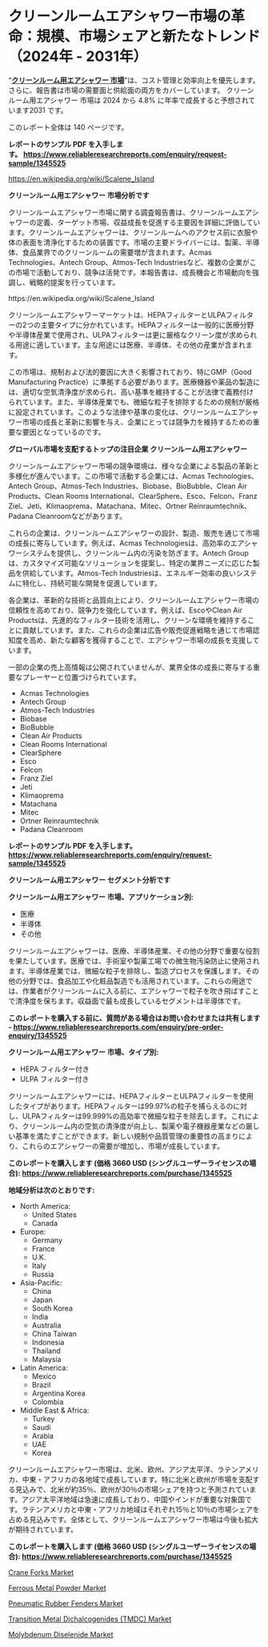 <p><h1>クリーンルームエアシャワー市場の革命：規模、市場シェアと新たなトレンド（2024年 - 2031年）</h1></p><p>&ldquo;<strong><a href="https://www.reliableresearchreports.com/global-cleanroom-air-shower-market-r1345525?utm_campaign=107&utm_medium=9&utm_source=Github&utm_content=ia&utm_term=26102024&utm_id=cleanroom-air-shower">クリーンルーム用エアシャワー 市場</a></strong>&rdquo;は、コスト管理と効率向上を優先します。 さらに、報告書は市場の需要面と供給面の両方をカバーしています。 クリーンルーム用エアシャワー 市場は 2024 から 4.8% に年率で成長すると予想されています2031 です。</p>
<p>このレポート全体は 140 ページです。</p>
<p><strong>レポートのサンプル PDF を入手します。&nbsp;<a href="https://www.reliableresearchreports.com/enquiry/request-sample/1345525?utm_campaign=107&utm_medium=9&utm_source=Github&utm_content=ia&utm_term=26102024&utm_id=cleanroom-air-shower">https://www.reliableresearchreports.com/enquiry/request-sample/1345525</a></strong></p>
<p><a href="https://en.wikipedia.org/wiki/Scalene_Island?utm_campaign=107&utm_medium=9&utm_source=Github&utm_content=ia&utm_term=26102024&utm_id=cleanroom-air-shower">https://en.wikipedia.org/wiki/Scalene_Island</a></p>
<p><strong>クリーンルーム用エアシャワー 市場分析です</strong></p>
<p><p>クリーンルームエアシャワー市場に関する調査報告書は、クリーンルームエアシャワーの定義、ターゲット市場、収益成長を促進する主要因を詳細に評価しています。クリーンルームエアシャワーは、クリーンルームへのアクセス前に衣服や体の表面を清浄化するための装置です。市場の主要ドライバーには、製薬、半導体、食品業界でのクリーンルームの需要増が含まれます。Acmas Technologies、Antech Group、Atmos-Tech Industriesなど、複数の企業がこの市場で活動しており、競争は活発です。本報告書は、成長機会と市場動向を強調し、戦略的提案を行っています。</p></p>
<p>https://en.wikipedia.org/wiki/Scalene_Island</p>
<p><p>クリーンルームエアシャワーマーケットは、HEPAフィルターとULPAフィルターの2つの主要タイプに分かれています。HEPAフィルターは一般的に医療分野や半導体産業で使用され、ULPAフィルターは更に厳格なクリーン度が求められる用途に適しています。主な用途には医療、半導体、その他の産業が含まれます。</p><p>この市場は、規制および法的要因に大きく影響されており、特にGMP（Good Manufacturing Practice）に準拠する必要があります。医療機器や薬品の製造には、適切な空気清浄度が求められ、高い基準を維持することが法律で義務付けられています。また、半導体産業でも、微細な粒子を排除するための規制が厳格に設定されています。このような法律や基準の変化は、クリーンルームエアシャワー市場の成長と革新に影響を与え、企業にとっては競争力を維持するための重要な要因となっているのです。</p></p>
<p><strong>グローバル市場を支配するトップの注目企業 クリーンルーム用エアシャワー</strong></p>
<p><p>クリーンルームエアシャワー市場の競争環境は、様々な企業による製品の革新と多様化が進んでいます。この市場で活動する企業には、Acmas Technologies、Antech Group、Atmos-Tech Industries、Biobase、BioBubble、Clean Air Products、Clean Rooms International、ClearSphere、Esco、Felcon、Franz Ziel、Jeti、Klimaoprema、Matachana、Mitec、Ortner Reinraumtechnik、Padana Cleanroomなどがあります。</p><p>これらの企業は、クリーンルームエアシャワーの設計、製造、販売を通じて市場の成長に寄与しています。例えば、Acmas Technologiesは、高効率のエアシャワーシステムを提供し、クリーンルーム内の汚染を防ぎます。Antech Groupは、カスタマイズ可能なソリューションを提案し、特定の業界ニーズに応じた製品を供給しています。Atmos-Tech Industriesは、エネルギー効率の良いシステムに特化し、持続可能な開発を促進しています。</p><p>各企業は、革新的な技術と品質向上により、クリーンルームエアシャワー市場の信頼性を高めており、競争力を強化しています。例えば、EscoやClean Air Productsは、先進的なフィルター技術を活用し、クリーンな環境を維持することに貢献しています。また、これらの企業は広告や販売促進戦略を通じて市場認知度を高め、新たな顧客を獲得することで、エアシャワー市場の成長を支援しています。</p><p>一部の企業の売上高情報は公開されていませんが、業界全体の成長に寄与する重要なプレーヤーと位置づけられています。</p></p>
<p><ul><li>Acmas Technologies</li><li>Antech Group</li><li>Atmos-Tech Industries</li><li>Biobase</li><li>BioBubble</li><li>Clean Air Products</li><li>Clean Rooms International</li><li>ClearSphere</li><li>Esco</li><li>Felcon</li><li>Franz Ziel</li><li>Jeti</li><li>Klimaoprema</li><li>Matachana</li><li>Mitec</li><li>Ortner Reinraumtechnik</li><li>Padana Cleanroom</li></ul></p>
<p><strong>レポートのサンプル PDF を入手します。 <a href="https://www.reliableresearchreports.com/enquiry/request-sample/1345525?utm_campaign=107&utm_medium=9&utm_source=Github&utm_content=ia&utm_term=26102024&utm_id=cleanroom-air-shower">https://www.reliableresearchreports.com/enquiry/request-sample/1345525</a></strong></p>
<p><strong>クリーンルーム用エアシャワー セグメント分析です</strong></p>
<p><strong>クリーンルーム用エアシャワー 市場、アプリケーション別:</strong></p>
<p><ul><li>医療</li><li>半導体</li><li>その他</li></ul></p>
<p><p>クリーンルームエアシャワーは、医療、半導体産業、その他の分野で重要な役割を果たしています。医療では、手術室や製薬工場での微生物汚染防止に使用されます。半導体産業では、微細な粒子を排除し、製造プロセスを保護します。その他の分野では、食品加工や化粧品製造でも活用されています。これらの用途では、作業者がクリーンルームに入る前に、エアシャワーで粒子を吹き飛ばすことで清浄度を保ちます。収益面で最も成長しているセグメントは半導体です。</p></p>
<p><strong>このレポートを購入する前に、質問がある場合はお問い合わせまたは共有します - <a href="https://www.reliableresearchreports.com/enquiry/pre-order-enquiry/1345525?utm_campaign=107&utm_medium=9&utm_source=Github&utm_content=ia&utm_term=26102024&utm_id=cleanroom-air-shower">https://www.reliableresearchreports.com/enquiry/pre-order-enquiry/1345525</a></strong></p>
<p><strong>クリーンルーム用エアシャワー 市場、タイプ別:</strong></p>
<p><ul><li>HEPA フィルター付き</li><li>ULPA フィルター付き</li></ul></p>
<p><p>クリーンルームエアシャワーには、HEPAフィルターとULPAフィルターを使用したタイプがあります。HEPAフィルターは99.97%の粒子を捕らえるのに対し、ULPAフィルターは99.999%の高効率で微細な粒子を除去します。これにより、クリーンルーム内の空気の清浄度が向上し、製薬や電子機器産業などの厳しい基準を満たすことができます。新しい規制や品質管理の重要性の高まりにより、これらのエアシャワーの需要が増加し、市場が成長しています。</p></p>
<p><strong>このレポートを購入します (価格 3660 USD (シングルユーザーライセンスの場合): <a href="https://www.reliableresearchreports.com/purchase/1345525?utm_campaign=107&utm_medium=9&utm_source=Github&utm_content=ia&utm_term=26102024&utm_id=cleanroom-air-shower">https://www.reliableresearchreports.com/purchase/1345525</a></strong></p>
<p><strong>地域分析は次のとおりです:</strong></p>
<p><ul>
    <li>
        North America:
        <ul>
            <li>United States</li>
            <li>Canada</li>
        </ul>
    </li>
    <li>
        Europe:
        <ul>
            <li>Germany</li>
            <li>France</li>
            <li>U.K.</li>
            <li>Italy</li>
            <li>Russia</li>
        </ul>
    </li>
    <li>
        Asia-Pacific:
        <ul>
            <li>China</li>
            <li>Japan</li>
            <li>South Korea</li>
            <li>India</li>
            <li>Australia</li>
            <li>China Taiwan</li>
            <li>Indonesia</li>
            <li>Thailand</li>
            <li>Malaysia</li>
        </ul>
    </li>
    <li>
        Latin America:
        <ul>
            <li>Mexico</li>
            <li>Brazil</li>
            <li>Argentina Korea</li>
            <li>Colombia</li>
        </ul>
    </li>
    <li>
        Middle East & Africa:
        <ul>
            <li>Turkey</li>
            <li>Saudi</li>
            <li>Arabia</li>
            <li>UAE</li>
            <li>Korea</li>
        </ul>
    </li>
    </ul></p>
<p><p>クリーンルームエアシャワー市場は、北米、欧州、アジア太平洋、ラテンアメリカ、中東・アフリカの各地域で成長しています。特に北米と欧州が市場を支配する見込みで、北米が約35％、欧州が30％の市場シェアを持つと予測されています。アジア太平洋地域は急速に成長しており、中国やインドが重要な対象国です。ラテンアメリカと中東・アフリカ地域はそれぞれ15％と10％の市場シェアを占める見込みです。全体として、クリーンルームエアシャワー市場は今後も拡大が期待されています。</p></p>
<p><strong>このレポートを購入します (価格 3660 USD (シングルユーザーライセンスの場合): <a href="https://www.reliableresearchreports.com/purchase/1345525?utm_campaign=107&utm_medium=9&utm_source=Github&utm_content=ia&utm_term=26102024&utm_id=cleanroom-air-shower">https://www.reliableresearchreports.com/purchase/1345525</a></strong></p>
<p><p><a href="https://issuu.com/reportprime-2/docs/crane-forks-market-size-2030.pptx_aa0d9a385084ef?utm_campaign=107&utm_medium=9&utm_source=Github&utm_content=ia&utm_term=26102024&utm_id=cleanroom-air-shower">Crane Forks Market</a></p><p><a href="https://www.linkedin.com/pulse/ferrous-metal-powder-market-analysis-report-global-insights-tqj8c?utm_campaign=107&utm_medium=9&utm_source=Github&utm_content=ia&utm_term=26102024&utm_id=cleanroom-air-shower">Ferrous Metal Powder Market</a></p><p><a href="https://issuu.com/reportprime-2/docs/pneumatic-rubber-fenders-market-siz_4cf825bb063726?utm_campaign=107&utm_medium=9&utm_source=Github&utm_content=ia&utm_term=26102024&utm_id=cleanroom-air-shower">Pneumatic Rubber Fenders Market</a></p><p><a href="https://github.com/JamesCox407/Market-Research-Report-List-1/blob/main/transition-metal-dichalcogenides-tmdc-market.md?utm_campaign=107&utm_medium=9&utm_source=Github&utm_content=ia&utm_term=26102024&utm_id=cleanroom-air-shower">Transition Metal Dichalcogenides (TMDC) Market</a></p><p><a href="https://github.com/tacitam515l/Market-Research-Report-List-1/blob/main/molybdenum-diselenide-market.md?utm_campaign=107&utm_medium=9&utm_source=Github&utm_content=ia&utm_term=26102024&utm_id=cleanroom-air-shower">Molybdenum Diselenide Market</a></p></p>